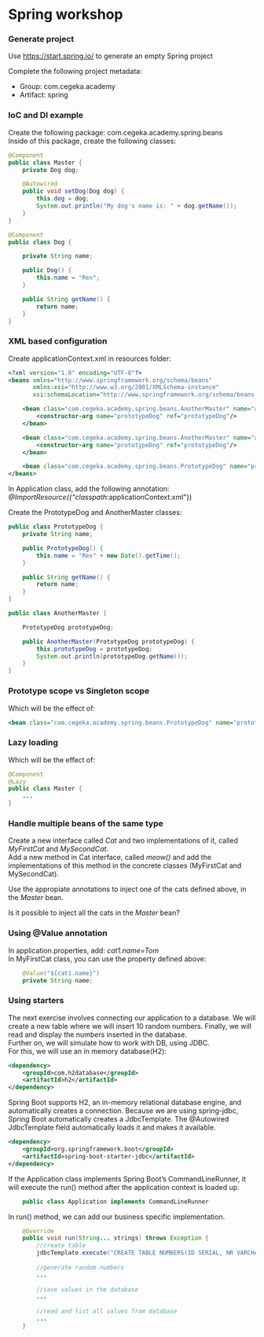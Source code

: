 # Spring workshop

### Generate project
Use https://start.spring.io/ to generate an empty Spring project

Complete the following project metadata:
* Group: com.cegeka.academy
* Artifact: spring

### IoC and DI example
Create the following package: com.cegeka.academy.spring.beans<br />
Inside of this package, create the following classes:<br />

```java
@Component
public class Master {
    private Dog dog;

    @Autowired
    public void setDog(Dog dog) {
        this.dog = dog;
        System.out.println("My dog's name is: " + dog.getName());
    }
}
```
```java
@Component
public class Dog {

    private String name;

    public Dog() {
        this.name = "Rex";
    }

    public String getName() {
        return name;
    }
}
```

### XML based configuration
Create applicationContext.xml in resources folder:
```xml
<?xml version="1.0" encoding="UTF-8"?>
<beans xmlns="http://www.springframework.org/schema/beans"
       xmlns:xsi="http://www.w3.org/2001/XMLSchema-instance"
       xsi:schemaLocation="http://www.springframework.org/schema/beans http://www.springframework.org/schema/beans/spring-beans.xsd">

    <bean class="com.cegeka.academy.spring.beans.AnotherMaster" name="anotherMaster1">
        <constructor-arg name="prototypeDog" ref="prototypeDog"/>
    </bean>

    <bean class="com.cegeka.academy.spring.beans.AnotherMaster" name="anotherMaster2">
        <constructor-arg name="prototypeDog" ref="prototypeDog"/>
    </bean>

    <bean class="com.cegeka.academy.spring.beans.PrototypeDog" name="prototypeDog"/>
</beans>
```

In Application class, add the following annotation: *@ImportResource({"classpath*:applicationContext.xml"})

Create the PrototypeDog and AnotherMaster classes:
```java
public class PrototypeDog {
    private String name;

    public PrototypeDog() {
        this.name = "Rex" + new Date().getTime();
    }

    public String getName() {
        return name;
    }
}
```
```java
public class AnotherMaster {

    PrototypeDog prototypeDog;

    public AnotherMaster(PrototypeDog prototypeDog) {
        this.prototypeDog = prototypeDog;
        System.out.println(prototypeDog.getName());
    }
}
```

### Prototype scope vs Singleton scope
Which will be the effect of:
```xml
<bean class="com.cegeka.academy.spring.beans.PrototypeDog" name="prototypeDog" scope="prototype"/>
```

### Lazy loading
Which will be the effect of:
```java
@Component
@Lazy
public class Master {
    ...
}
```

### Handle multiple beans of the same type
Create a new interface called *Cat* and two implementations of it, called *MyFirstCat* and *MySecondCat*.<br />
Add a new method in Cat interface, called *meow()* and add the implementations of this method in the concrete classes (MyFirstCat and MySecondCat).

Use the appropiate annotations to inject one of the cats defined above, in the *Master* bean.

Is it possible to inject all the cats in the *Master* bean?

### Using @Value annotation
In application.properties, add: *cat1.name=Tom*<br />
In MyFirstCat class, you can use the property defined above:
```java
    @Value("${cat1.name}")
    private String name;
```

### Using starters
The next exercise involves connecting our application to a database. We will create a new table where we will insert 10 random numbers. Finally, we will read and display the numbers inserted in the database.<br />
Further on, we will simulate how to work with DB, using JDBC. <br />
For this, we will use an in memory database(H2):
```xml
<dependency>
    <groupId>com.h2database</groupId>
    <artifactId>h2</artifactId>
</dependency>
```
Spring Boot supports H2, an in-memory relational database engine, and automatically creates a connection. Because we are using spring-jdbc, Spring Boot automatically creates a JdbcTemplate. The @Autowired JdbcTemplate field automatically loads it and makes it available.<br />
```xml
<dependency>
    <groupId>org.springframework.boot</groupId>
    <artifactId>spring-boot-starter-jdbc</artifactId>
</dependency>
```
If the Application class implements Spring Boot’s CommandLineRunner, it will execute the run() method after the application context is loaded up.
```java
    public class Application implements CommandLineRunner
```

In run() method, we can add our business specific implementation.
```java
    @Override
    public void run(String... strings) throws Exception {
        //create table
        jdbcTemplate.execute("CREATE TABLE NUMBERS(ID SERIAL, NR VARCHAR(255))");
    
        //generate random numbers
        ...
    
        //save values in the database
        ...
    
        //read and list all values from database
        ...
    }
```